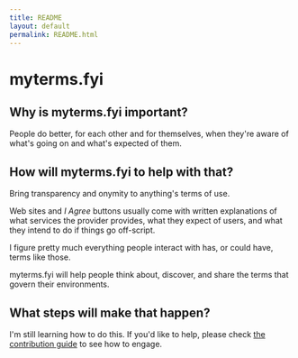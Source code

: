 ```yaml
---
title: README
layout: default
permalink: README.html
---
```


# myterms.fyi

## Why is myterms.fyi important?

People do better, for each other and for themselves, when they're aware of what's going on and what's expected of them.

## How will myterms.fyi to help with that?

Bring transparency and onymity to anything's terms of use.

Web sites and _I Agree_ buttons usually come with written explanations of what services the provider provides, what they expect of users, and what they intend to do if things go off-script.

I figure pretty much everything people interact with has, or could have, terms like those.

myterms.fyi will help people think about, discover, and share the terms that govern their environments.

## What steps will make that happen?

I'm still learning how to do this. If you'd like to help, please check [the contribution guide] to see how to engage.

<!-- ## Assumptions -->

[the contribution guide]: https://github.com/solvaholic/myterms.fyi/blob/main/docs/CONTRIBUTING.md